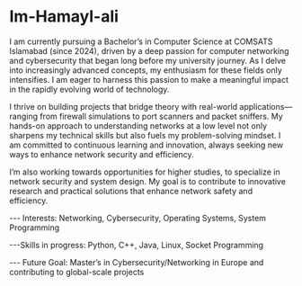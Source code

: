 # Im-Hamayl-ali

I am currently pursuing a Bachelor’s in Computer Science at COMSATS Islamabad (since 2024), driven by a deep passion for computer networking and cybersecurity that began long before my university journey. As I delve into increasingly advanced concepts, my enthusiasm for these fields only intensifies. I am eager to harness this passion to make a meaningful impact in the rapidly evolving world of technology.

I thrive on building projects that bridge theory with real-world applications—ranging from firewall simulations to port scanners and packet sniffers. My hands-on approach to understanding networks at a low level not only sharpens my technical skills but also fuels my problem-solving mindset. I am committed to continuous learning and innovation, always seeking new ways to enhance network security and efficiency.

I’m also working towards opportunities for higher studies, to specialize in network security and system design. My goal is to contribute to innovative research and practical solutions that enhance network safety and efficiency.



--- Interests: Networking, Cybersecurity, Operating Systems, System Programming

---Skills in progress: Python, C++, Java, Linux, Socket Programming

--- Future Goal: Master’s in Cybersecurity/Networking in Europe and contributing to global-scale projects 
